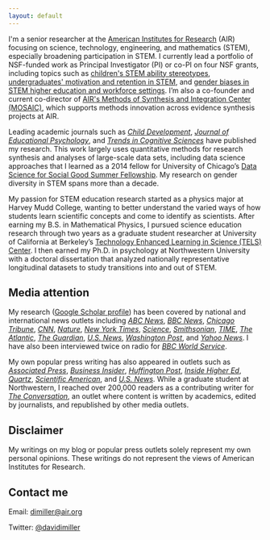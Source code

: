 ```yaml
---
layout: default
---
```


I'm a senior researcher at the [American Institutes for Research](https://air.org) (AIR) focusing on science, technology, engineering, and mathematics (STEM), especially broadening participation in STEM. I currently lead a portfolio of NSF-funded work as Principal Investigator (PI) or co-PI on four NSF grants, including topics such as [children's STEM ability stereotypes](https://nsf.gov/awardsearch/showAward?AWD_ID=1920401), [undergraduates' motivation and retention in STEM](https://www.nsf.gov/awardsearch/showAward?AWD_ID=2110368), and [gender biases in STEM higher education and workforce settings](https://www.nsf.gov/awardsearch/showAward?AWD_ID=2055422). I’m also a co-founder and current co-director of [AIR's Methods of Synthesis and Integration Center (MOSAIC)](https://mosaic.air.org/), which supports methods innovation across evidence synthesis projects at AIR.

Leading academic journals such as [_Child Development_](https://d-miller.github.io/assets/MillerDAST.pdf), [_Journal of Educational Psychology_](https://d-miller.github.io/assets/MillerEaglyLinn2015.pdf), and [_Trends in Cognitive Sciences_](https://d-miller.github.io/assets/MillerHalpern2014.pdf) have published my research. This work largely uses quantitative methods for research synthesis and analyses of large-scale data sets, including data science approaches that I learned as a 2014 fellow for University of Chicago’s [Data Science for Social Good Summer Fellowship](https://www.datascienceforsocialgood.org/). My research on gender diversity in STEM spans more than a decade.

My passion for STEM education research started as a physics major at Harvey Mudd College, wanting to better understand the varied ways of how students learn scientific concepts and come to identify as scientists. After earning my B.S. in Mathematical Physics, I pursued science education research through two years as a graduate student researcher at University of California at Berkeley’s [Technology Enhanced Learning in Science (TELS) Center](https://wise-research.berkeley.edu/). I then earned my Ph.D. in psychology at Northwestern University with a doctoral dissertation that analyzed nationally representative longitudinal datasets to study transitions into and out of STEM.

## Media attention

My research ([Google Scholar profile](https://scholar.google.com/citations?user=z8nFnRUAAAAJ&hl=en)) has been covered by national and international news outlets including [_ABC News_](http://abcnews.go.com/Health/children-draw-scientists-women-study-shows/story?id=53885492), [_BBC News_](http://www.bbc.com/news/science-environment-43460528), [_Chicago Tribune_](http://www.chicagotribune.com/bluesky/originals/chi-david-miller-northwestern-women-stem-bsi-20150217-story.html), [_CNN_](https://www.cnn.com/2018/03/20/health/female-scientists-kids-drawings-trnd/index.html), [_Nature_](http://www.nature.com/news/us-women-progress-to-phd-at-same-rate-as-men-1.16939), [_New York Times_](https://twitter.com/davidimiller/status/1000780471490490368), [_Science_](http://news.sciencemag.org/social-sciences/2015/05/science-still-seen-male-profession-according-international-study-gender-bias), [_Smithsonian_](https://www.smithsonianmag.com/smart-news/kids-are-drawing-female-scientists-more-often-they-did-decades-ago-180968548/), [_TIME_](http://time.com/5201175/draw-a-scientist-studies/), [_The Atlantic_](https://www.theatlantic.com/science/archive/2018/03/what-we-learn-from-50-years-of-asking-children-to-draw-scientists/556025/), [_The Guardian_](http://www.theguardian.com/higher-education-network/2015/feb/19/dont-be-fooled-by-the-closing-gender-gap-in-science-phds), [_U.S. News_](http://www.usnews.com/news/stem-solutions/articles/2015/02/17/report-no-leaky-pipeline-for-women-in-stem), [_Washington Post_](https://www.washingtonpost.com/news/speaking-of-science/wp/2018/03/20/only-3-in-10-children-asked-to-draw-a-scientist-drew-a-woman-but-thats-more-than-ever/?utm_term=.a320c11b856a), and [_Yahoo News_](http://news.yahoo.com/gender-science-stereotype-strongest-holland-082246004.html). I have also been interviewed twice on radio for [_BBC World Service_](https://www.bbc.co.uk/worldserviceradio).

My own popular press writing has also appeared in outlets such as [_Associated Press_](http://bigstory.ap.org/article/6111c62cc6914dd09c24d63ad4dd41f3/stereotypes-can-hold-boys-back-school-too), [_Business Insider_](http://www.businessinsider.com/companies-are-spending-millions-on-bias-training-that-isnt-working-2015-7), [_Huffington Post_](http://www.huffingtonpost.com/the-conversation-us/heres-why-academics-shoul_b_8687718.html), [_Inside Higher Ed_](https://www.insidehighered.com/views/2015/03/03/essay-calls-ending-leaky-pipeline-metaphor-when-discussing-women-science), [_Quartz_](http://qz.com/385375/good-news-about-hiring-women-in-stem-but-its-not-enough/), [_Scientific American_](https://blogs.scientificamerican.com/voices/kids-draw-female-scientists-more-often-than-they-did-decades-ago/), and [_U.S. News_](http://www.usnews.com/news/stem-solutions/articles/2015/07/10/fostering-a-growth-mindset-is-key-to-teaching-stem). While a graduate student at Northwestern, I reached over 200,000 readers as a contributing writer for [_The Conversation_](https://theconversation.com/), an outlet where content is written by academics, edited by journalists, and republished by other media outlets.

## Disclaimer

My writings on my blog or popular press outlets solely represent my own personal opinions. These writings do not represent the views of American Institutes for Research. 

## Contact me

Email: [dimiller@air.org](mailto:dimiller@air.org)

Twitter: [@davidimiller](https://twitter.com/davidimiller)
